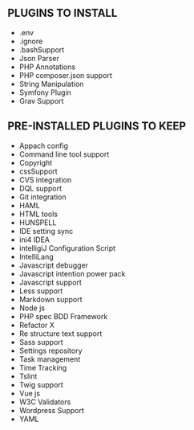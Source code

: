## PLUGINS TO INSTALL

- .env
- .ignore
- .bashSupport
- Json Parser
- PHP Annotations
- PHP composer.json support
- String Manipulation
- Symfony Plugin
- Grav Support

## PRE-INSTALLED PLUGINS TO KEEP

- Appach config
- Command line tool support
- Copyright
- cssSupport
- CVS integration
- DQL support
- Git integration
- HAML
- HTML tools
- HUNSPELL
- IDE setting sync
- ini4 IDEA
- intelligiJ Configuration Script
- IntelliLang
- Javascript debugger
- Javascript intention power pack
- Javascript support
- Less support
- Markdown support
- Node js
- PHP spec BDD Framework
- Refactor X
- Re structure text support
- Sass support
- Settings repository
- Task management
- Time Tracking
- Tslint
- Twig support
- Vue js
- W3C Validators
- Wordpress Support
- YAML
